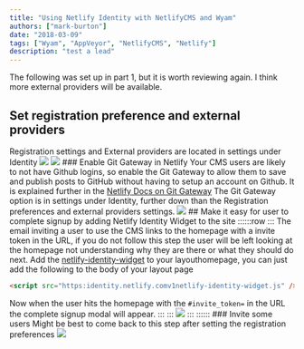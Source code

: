 ```yaml
---
title: "Using Netlify Identity with NetlifyCMS and Wyam"
authors: ["mark-burton"]
date: "2018-03-09"
tags: ["Wyam", "AppVeyor", "NetlifyCMS", "Netlify"]
description: "test a lead"
---
```

The following was set up in part 1, but it is worth reviewing again. I think more external providers will be available.
## Set registration preference and external providers
Registration settings and External providers are located in settings under Identity
![](/img/Netlify_Site_Settings.PNG)  ![](/img/Netlify_Identity_Reg_pref_providers.PNG)  ### Enable Git Gateway in Netlify
Your CMS users are likely to not have Github logins, so enable the Git Gateway to allow them to save and publish posts to GitHub without having to setup an account on Github.
It is explained further in the [Netlify Docs on Git Gateway](https:/www.netlify.comdocsgit-gateway)
The Git Gateway option is in settings under Identity, further down than the Registration preferences and external providers settings.  ![](/img/Netlify_Git_Gateway.PNG)  ## Make it easy for user to complete signup by adding Netlify Identity Widget to the site
::::::row
::: The email inviting a user to use the CMS links to the homepage with a invite token in the URL, if you do not follow this step the user will be left looking at the homepage not understanding why they are there or what they should do next.  Add the [netlify-identity-widget](https:/github.comnetlifynetlify-identity-widget)
to your layouthomepage, you can just add the following to the body of your layout page
```html
<script src="https:identity.netlify.comv1netlify-identity-widget.js" /><script />
```
Now when the user hits the homepage with the `#invite_token=` in the URL the complete signup modal will appear.
:::
::: ![](/img/Netlify_Identity_Complete_Signup.PNG)
:::
::::::  ### Invite some users
Might be best to come back to this step after setting the registration preferences
![](/img/Netlify_Identity_Invite_Users.PNG)
